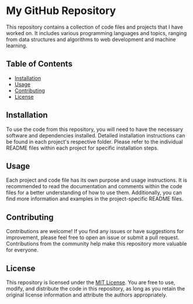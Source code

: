 # My GitHub Repository

This repository contains a collection of code files and projects that I have worked on. It includes various programming languages and topics, ranging from data structures and algorithms to web development and machine learning.

## Table of Contents

- [Installation](#installation)
- [Usage](#usage)
- [Contributing](#contributing)
- [License](#license)

## Installation

To use the code from this repository, you will need to have the necessary software and dependencies installed. Detailed installation instructions can be found in each project's respective folder. Please refer to the individual README files within each project for specific installation steps.

## Usage

Each project and code file has its own purpose and usage instructions. It is recommended to read the documentation and comments within the code files for a better understanding of how to use them. Additionally, you can find more information and examples in the project-specific README files.

## Contributing

Contributions are welcome! If you find any issues or have suggestions for improvement, please feel free to open an issue or submit a pull request. Contributions from the community help make this repository more valuable for everyone.

## License

This repository is licensed under the [MIT License](LICENSE). You are free to use, modify, and distribute the code in this repository, as long as you retain the original license information and attribute the authors appropriately.

